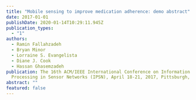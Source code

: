 ```yaml
---
title: "Mobile sensing to improve medication adherence: demo abstract"
date: 2017-01-01
publishDate: 2020-01-14T10:29:11.945Z
publication_types:
  - "1"
authors:
  - Ramin Fallahzadeh
  - Bryan Minor
  - Lorraine S. Evangelista
  - Diane J. Cook
  - Hassan Ghasemzadeh
publication: The 16th ACM/IEEE International Conference on Information
  Processing in Sensor Networks (IPSN), April 18-21, 2017, Pittsburgh, PA, USA
abstract: ""
featured: false
---
```

